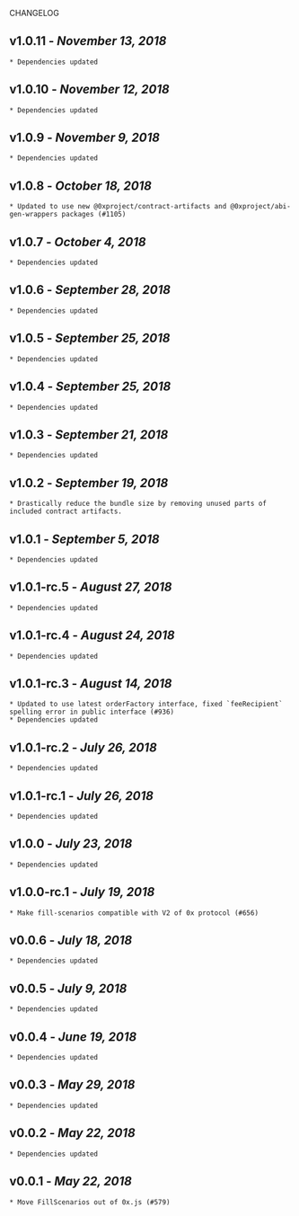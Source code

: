 <!--
changelogUtils.file is auto-generated using the monorepo-scripts package. Don't edit directly.
Edit the package's CHANGELOG.json file only.
-->

CHANGELOG

## v1.0.11 - _November 13, 2018_

    * Dependencies updated

## v1.0.10 - _November 12, 2018_

    * Dependencies updated

## v1.0.9 - _November 9, 2018_

    * Dependencies updated

## v1.0.8 - _October 18, 2018_

    * Updated to use new @0xproject/contract-artifacts and @0xproject/abi-gen-wrappers packages (#1105)

## v1.0.7 - _October 4, 2018_

    * Dependencies updated

## v1.0.6 - _September 28, 2018_

    * Dependencies updated

## v1.0.5 - _September 25, 2018_

    * Dependencies updated

## v1.0.4 - _September 25, 2018_

    * Dependencies updated

## v1.0.3 - _September 21, 2018_

    * Dependencies updated

## v1.0.2 - _September 19, 2018_

    * Drastically reduce the bundle size by removing unused parts of included contract artifacts.

## v1.0.1 - _September 5, 2018_

    * Dependencies updated

## v1.0.1-rc.5 - _August 27, 2018_

    * Dependencies updated

## v1.0.1-rc.4 - _August 24, 2018_

    * Dependencies updated

## v1.0.1-rc.3 - _August 14, 2018_

    * Updated to use latest orderFactory interface, fixed `feeRecipient` spelling error in public interface (#936)
    * Dependencies updated

## v1.0.1-rc.2 - _July 26, 2018_

    * Dependencies updated

## v1.0.1-rc.1 - _July 26, 2018_

    * Dependencies updated

## v1.0.0 - _July 23, 2018_

    * Dependencies updated

## v1.0.0-rc.1 - _July 19, 2018_

    * Make fill-scenarios compatible with V2 of 0x protocol (#656)

## v0.0.6 - _July 18, 2018_

    * Dependencies updated

## v0.0.5 - _July 9, 2018_

    * Dependencies updated

## v0.0.4 - _June 19, 2018_

    * Dependencies updated

## v0.0.3 - _May 29, 2018_

    * Dependencies updated

## v0.0.2 - _May 22, 2018_

    * Dependencies updated

## v0.0.1 - _May 22, 2018_

    * Move FillScenarios out of 0x.js (#579)
